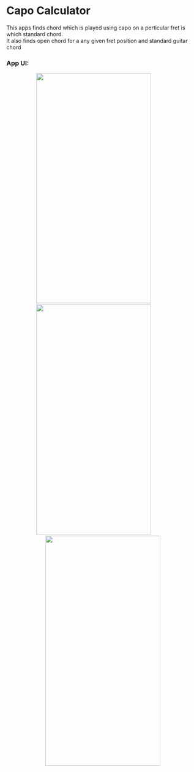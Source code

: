 # Capo Calculator
This apps finds chord which is played using capo on a perticular fret is which standard chord.
<br>
It also finds open chord for a any given fret position and standard guitar chord

### App UI:

 <p align  = "center">
<img src="https://github.com/Kinshuk1202/Capo-Calculator/assets/111125490/e41a2653-f05a-42e2-bcba-4af776a35b06" width="300" height="600" /> 
  &nbsp; &nbsp; &nbsp;  &nbsp; &nbsp; &nbsp; 
  <img src="https://github.com/Kinshuk1202/Capo-Calculator/assets/111125490/63ac5822-a74e-48cc-abe9-358fa8a07669" width="300" height="600" />
    &nbsp; &nbsp; &nbsp;  &nbsp; &nbsp; &nbsp; 
  <img src="https://github.com/Kinshuk1202/Capo-Calculator/assets/111125490/d9319c90-d447-4bde-bec1-195a6cdfd190" width="300" height="600" />
</p>
